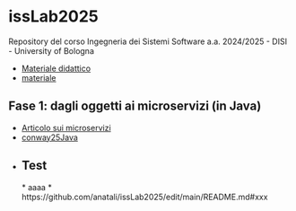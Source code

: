 # issLab2025
Repository del corso Ingegneria dei Sistemi Software a.a. 2024/2025 - DISI - University of Bologna
  * [Materiale didattico](tree/main/iss25Material/docs/_build/html/_static)
  * [materiale](iss25Material/docs/_build/html/_static/msoIEEE.pdf)
## Fase 1: dagli oggetti ai microservizi (in Java)
  * [Articolo sui microservizi](issMaterial/docs/_build/html/_static/msoIEEE.pdf)
  * [conway25Java](conway25Java)
  * <h2 id="xxx">Test</h2> 
    * aaaa   <!-- comment: ancora personalizzata -->
    * https://github.com/anatali/issLab2025/edit/main/README.md#xxx
